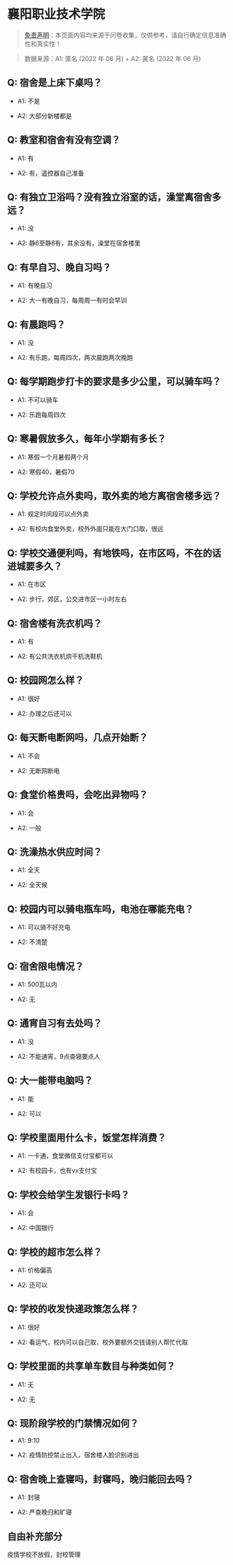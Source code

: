 # 襄阳职业技术学院

> [免责声明](https://colleges.chat/#_3)：本页面内容均来源于问卷收集，仅供参考，请自行确定信息准确性和真实性！

> 数据来源：A1: 匿名 (2022 年 06 月) + A2: 匿名 (2022 年 06 月)

## Q: 宿舍是上床下桌吗？

- A1: 不是

- A2: 大部分新楼都是

## Q: 教室和宿舍有没有空调？

- A1: 有

- A2: 有，遥控器自己准备

## Q: 有独立卫浴吗？没有独立浴室的话，澡堂离宿舍多远？

- A1: 没

- A2: 静6至静8有，其余没有，澡堂在宿舍楼里

## Q: 有早自习、晚自习吗？

- A1: 有晚自习

- A2: 大一有晚自习，每周周一有时会早训

## Q: 有晨跑吗？

- A1: 没

- A2: 有乐跑，每周四次，两次晨跑两次晚跑

## Q: 每学期跑步打卡的要求是多少公里，可以骑车吗？

- A1: 不可以骑车

- A2: 乐跑每周四次

## Q: 寒暑假放多久，每年小学期有多长？

- A1: 寒假一个月暑假两个月

- A2: 寒假40，暑假70

## Q: 学校允许点外卖吗，取外卖的地方离宿舍楼多远？

- A1: 规定时间段可以点外卖

- A2: 有校内食堂外卖，校外外面只能在大门口取，很远

## Q: 学校交通便利吗，有地铁吗，在市区吗，不在的话进城要多久？

- A1: 在市区

- A2: 步行，郊区，公交进市区一小时左右

## Q: 宿舍楼有洗衣机吗？

- A1: 有

- A2: 有公共洗衣机烘干机洗鞋机

## Q: 校园网怎么样？

- A1: 很好

- A2: 办理之后还可以

## Q: 每天断电断网吗，几点开始断？

- A1: 不会

- A2: 无断网断电

## Q: 食堂价格贵吗，会吃出异物吗？

- A1: 会

- A2: 一般

## Q: 洗澡热水供应时间？

- A1: 全天

- A2: 全天候

## Q: 校园内可以骑电瓶车吗，电池在哪能充电？

- A1: 可以骑不好充电

- A2: 不清楚

## Q: 宿舍限电情况？

- A1: 500瓦以内

- A2: 无

## Q: 通宵自习有去处吗？

- A1: 没

- A2: 不能通宵，9点查寝要点人

## Q: 大一能带电脑吗？

- A1: 能

- A2: 可以

## Q: 学校里面用什么卡，饭堂怎样消费？

- A1: 一卡通，食堂微信支付宝都可以

- A2: 有校园卡，也有vx支付宝

## Q: 学校会给学生发银行卡吗？

- A1: 会

- A2: 中国银行

## Q: 学校的超市怎么样？

- A1: 价格偏高

- A2: 还可以

## Q: 学校的收发快递政策怎么样？

- A1: 很好

- A2: 看运气，校内可以自己取，校外要额外交钱请别人帮忙代取

## Q: 学校里面的共享单车数目与种类如何？

- A1: 无

- A2: 无

## Q: 现阶段学校的门禁情况如何？

- A1: 9:10

- A2: 疫情防控禁止出入，宿舍楼人脸识别进出

## Q: 宿舍晚上查寝吗，封寝吗，晚归能回去吗？

- A1: 封寝

- A2: 严查晚归和旷寝

## 自由补充部分

疫情学校不放假，封校管理